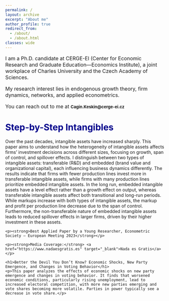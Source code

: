 ```yaml
---
permalink: /
layout: archive
excerpt: "About me"
author_profile: true
redirect_from: 
  - /about/
  - /about.html
classes: wide
---
```



<p style="font-size: medium;">I am a Ph.D. candidate at CERGE-EI (Center for Economic Research and Graduate Education—Economics Institute), a joint workplace of Charles University and the Czech Academy of Sciences.</p>

<p style="font-size: medium;">My research interest lies in endogenous growth theory, firm dynamics, networks, and applied econometrics.</p>

<p style="font-size: medium;">You can reach out to me at <strong style="font-size: small;">Cagin.Keskin@cerge-ei.cz</strong></p>


<html lang="en">
<head>
    <meta charset="UTF-8">
    <meta name="viewport" content="width=device-width, initial-scale=1.0">
    <title>Working Progress</title>
    <style>
        h1 {
            font-weight: bold;
            color: darkblue;
        }
        a {
            color: #1a73e8;
        }
    </style>
</head>
<body>
    <h1>Step-by-Step Intangibles</h1>
    <p>Over the past decades, intangible assets have increased sharply. This paper aims to understand how the heterogeneity of intangible assets affects firms’ investment decisions across different sizes, focusing on growth, span of control, and spillover effects. I distinguish between two types of intangible assets: transferable (R&D) and embedded (brand value and organizational capital), each influencing business dynamics differently. The results indicate that firms with fewer production lines invest more in transferable intangible assets, while firms with many production lines prioritize embedded intangible assets. In the long run, embedded intangible assets have a level effect rather than a growth effect on output, whereas transferable intangible assets affect both transitional and long-run periods. While markups increase with both types of intangible assets, the markup and profit per production line decrease due to the span of control. Furthermore, the non-transferable nature of embedded intangible assets leads to reduced spillover effects in larger firms, driven by their higher investment in these assets.  </p>

    <p><strong>Best Applied Paper by a Young Researcher, Econometric Society – European Meeting 2023</strong></p>

    <p><strong>Media Coverage:</strong> <a href="https://www.nadaesgratis.es" target="_blank">Nada es Gratis</a></p>

    <h1>Better the Devil You Don’t Know? Economic Shocks, New Party Emergence, and Changes in Voting Behavior</h1>
    <p>This paper analyzes the effects of economic shocks on new party emergence and changes in voting behavior. It finds that worsened economic conditions, particularly rising unemployment, lead to increased electoral competition, with more new parties emerging and vote shares becoming more volatile. Parties in power typically see a decrease in vote share.</p>
</body>
</html>
